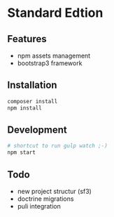 Standard Edtion
===============

Features
--------

* npm assets management
* bootstrap3 framework

Installation
------------

```bash
composer install
npm install
```

Development
-----------

```bash
# shortcut to run gulp watch ;-)
npm start
```

Todo
----

* new project structur (sf3)
* doctrine migrations
* puli integration